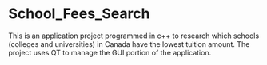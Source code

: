 # School_Fees_Search
This is an application project programmed in c++ to research which schools (colleges and universities) in Canada have the lowest tuition amount. The project uses QT to manage the GUI portion of the application. 
